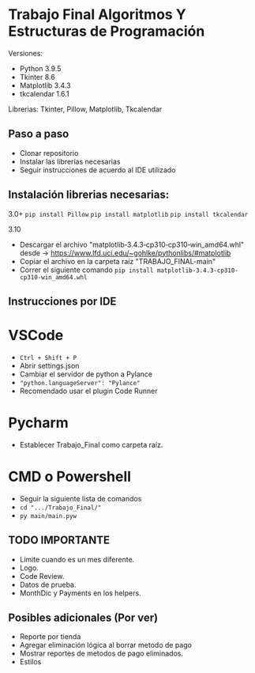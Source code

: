 # Trabajo Final Algoritmos Y Estructuras de Programación

Versiones: 
+ Python 3.9.5
+ Tkinter 8.6
+ Matplotlib 3.4.3
+ tkcalendar 1.6.1

Librerias: Tkinter, Pillow, Matplotlib, Tkcalendar

## Paso a paso
+ Clonar repositorio
+ Instalar las librerías necesarias
+ Seguir instrucciones de acuerdo al IDE utilizado

## Instalación librerias necesarias:
3.0+
`pip install Pillow`
`pip install matplotlib`
`pip install tkcalendar`

3.10
+ Descargar el archivo "matplotlib‑3.4.3‑cp310‑cp310‑win_amd64.whl" desde -> https://www.lfd.uci.edu/~gohlke/pythonlibs/#matplotlib
+ Copiar el archivo en la carpeta raíz "TRABAJO_FINAL-main"
+ Correr el siguiente comando
`pip install matplotlib-3.4.3-cp310-cp310-win_amd64.whl`

## Instrucciones por IDE
# VSCode
+ `Ctrl + Shift + P`
+ Abrir settings.json
+ Cambiar el servidor de python a Pylance
+ `"python.languageServer": "Pylance"`
+ Recomendado usar el plugin Code Runner

# Pycharm
+ Establecer Trabajo_Final como carpeta raíz.

# CMD o Powershell
+ Seguir la siguiente lista de comandos
+ `cd ".../Trabajo_Final/"`
+ `py main/main.pyw`

## TODO IMPORTANTE
+ Límite cuando es un mes diferente.
+ Logo.
+ Code Review.
+ Datos de prueba.
+ MonthDic y Payments en los helpers.

## Posibles adicionales (Por ver)
+ Reporte por tienda
+ Agregar eliminación lógica al borrar metodo de pago
+ Mostrar reportes de metodos de pago eliminados.
+ Estilos